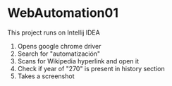 # WebAutomation01
This project runs on Intellij IDEA

1) Opens google chrome driver
2) Search for "automatización"
3) Scans for Wikipedia hyperlink and open it
4) Check if year of "270" is present in history section
5) Takes a screenshot
